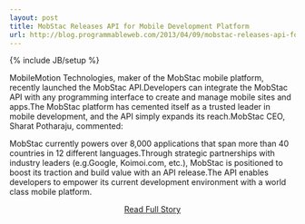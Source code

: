 ```yaml
---
layout: post
title: MobStac Releases API for Mobile Development Platform
url: http://blog.programmableweb.com/2013/04/09/mobstac-releases-api-for-mobile-development-platform/
---
```

{% include JB/setup %}<p>MobileMotion Technologies, maker of the MobStac mobile platform, recently launched the MobStac API.Developers can integrate the MobStac API with any programming interface to create and manage mobile sites and apps.The MobStac platform has cemented itself as a trusted leader in mobile development, and the API simply expands its reach.MobStac CEO, Sharat Potharaju, commented:





MobStac currently powers over 8,000 applications that span more than 40 countries in 12 different languages.Through strategic partnerships with industry leaders (e.g.Google, Koimoi.com, etc.), MobStac is positioned to boost its traction and build value with an API release.The API enables developers to empower its current development environment with a world class mobile platform.</p>
<center><p><a href="http://blog.programmableweb.com/2013/04/09/mobstac-releases-api-for-mobile-development-platform/" style='padding:15px;'>Read Full Story</a></p></center>
